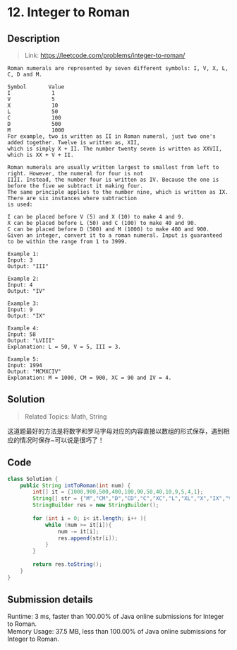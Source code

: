 # 12. Integer to Roman

## Description
> Link: https://leetcode.com/problems/integer-to-roman/

```
Roman numerals are represented by seven different symbols: I, V, X, L, C, D and M.

Symbol       Value
I             1
V             5
X             10
L             50
C             100
D             500
M             1000
For example, two is written as II in Roman numeral, just two one's added together. Twelve is written as, XII,
which is simply X + II. The number twenty seven is written as XXVII, which is XX + V + II.

Roman numerals are usually written largest to smallest from left to right. However, the numeral for four is not 
IIII. Instead, the number four is written as IV. Because the one is before the five we subtract it making four. 
The same principle applies to the number nine, which is written as IX. There are six instances where subtraction
is used:

I can be placed before V (5) and X (10) to make 4 and 9. 
X can be placed before L (50) and C (100) to make 40 and 90. 
C can be placed before D (500) and M (1000) to make 400 and 900.
Given an integer, convert it to a roman numeral. Input is guaranteed to be within the range from 1 to 3999.

Example 1:
Input: 3
Output: "III"

Example 2:
Input: 4
Output: "IV"

Example 3:
Input: 9
Output: "IX"

Example 4:
Input: 58
Output: "LVIII"
Explanation: L = 50, V = 5, III = 3.

Example 5:
Input: 1994
Output: "MCMXCIV"
Explanation: M = 1000, CM = 900, XC = 90 and IV = 4.

```


## Solution

> Related Topics: Math, String

这道题最好的方法是将数字和罗马字母对应的内容直接以数组的形式保存，遇到相应的情况时保存~可以说是很巧了！


## Code

```java
class Solution {
    public String intToRoman(int num) {
        int[] it = {1000,900,500,400,100,90,50,40,10,9,5,4,1};
		String[] str = {"M","CM","D","CD","C","XC","L","XL","X","IX","V","IV","I"};
        StringBuilder res = new StringBuilder();
        
        for (int i = 0; i< it.length; i++ ){
            while (num >= it[i]){
                num -= it[i];
                res.append(str[i]);
            }
        }
        
        return res.toString();
    }
}
```

## Submission details
Runtime: 3 ms, faster than 100.00% of Java online submissions for Integer to Roman.<br>
Memory Usage: 37.5 MB, less than 100.00% of Java online submissions for Integer to Roman.
